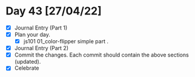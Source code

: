# Day 43 [27/04/22]

- [x] Journal Entry (Part 1)
- [x] Plan your day.
  - [x] js101 01_color-flipper simple part .
- [x] Journal Entry (Part 2)
- [x] Commit the changes. Each commit should contain the above sections (updated).
- [x] Celebrate
<!-- [x] to tick -->
